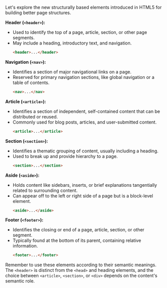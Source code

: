 Let's explore the new structurally based elements introduced in HTML5 for building better page structures.

**Header (`<header>`):**
- Used to identify the top of a page, article, section, or other page segments.
- May include a heading, introductory text, and navigation.
  ```html
  <header>...</header>
  ```

**Navigation (`<nav>`):**
- Identifies a section of major navigational links on a page.
- Reserved for primary navigation sections, like global navigation or a table of contents.
  ```html
  <nav>...</nav>
  ```

**Article (`<article>`):**
- Identifies a section of independent, self-contained content that can be distributed or reused.
- Commonly used for blog posts, articles, and user-submitted content.
  ```html
  <article>...</article>
  ```

**Section (`<section>`):**
- Identifies a thematic grouping of content, usually including a heading.
- Used to break up and provide hierarchy to a page.
  ```html
  <section>...</section>
  ```

**Aside (`<aside>`):**
- Holds content like sidebars, inserts, or brief explanations tangentially related to surrounding content.
- Can appear off to the left or right side of a page but is a block-level element.
  ```html
  <aside>...</aside>
  ```

**Footer (`<footer>`):**
- Identifies the closing or end of a page, article, section, or other segment.
- Typically found at the bottom of its parent, containing relative information.
  ```html
  <footer>...</footer>
  ```

Remember to use these elements according to their semantic meanings. The `<header>` is distinct from the `<head>` and heading elements, and the choice between `<article>`, `<section>`, or `<div>` depends on the content's semantic role.

